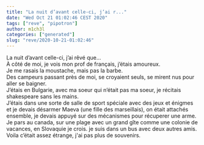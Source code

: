 ```yaml
---
title: "La nuit d’avant celle-ci, j’ai r..."
date: "Wed Oct 21 01:02:46 CEST 2020"
tags: ["reve", "pipotron"]
author: m1ch3l
categories: ["generated"]
slug: "reve/2020-10-21-01:02:46"
---
```


La nuit d’avant celle-ci, j’ai rêvé que...<br>
À côté de moi, je vois mon prof de français, j’étais amoureux.<br>
Je me rasais la moustache, mais pas la barbe.<br>
Des campeurs passant près de moi, se croyaient seuls, se mirent nus pour aller se baigner.<br>
J’étais en Bulgarie, avec ma soeur qui n’était pas ma soeur, je récitais shakespeare sans les mains.<br>
J’étais dans une sorte de salle de sport spéciale avec des jeux et énigmes et je devais désarmer Maeva (une fille des marseillais), on était attachés ensemble, je devais appuyé sur des mécanismes pour récuperer une arme.<br>
Je pars au canada, sur une plage avec un grand gîte comme une colonie de vacances, en Slovaquie je crois. je suis dans un bus avec deux autres amis.<br>
Voila c’était assez étrange, j'ai pas plus de souvenirs.<br>
